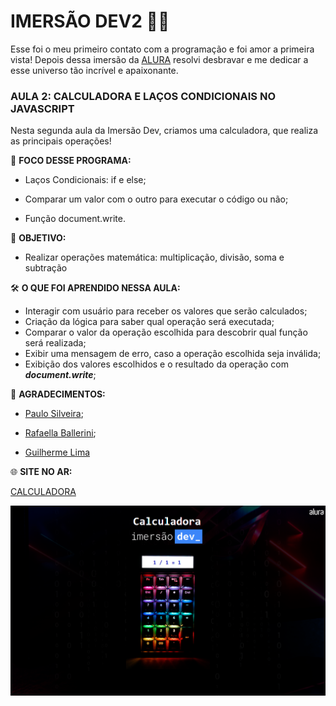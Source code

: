 # IMERSÃO DEV2 :woman_technologist:

Esse foi o meu primeiro contato com a programação e foi amor a primeira vista! Depois dessa imersão da [ALURA](www.alura.com.br) resolvi desbravar e me dedicar a esse universo tão incrível e apaixonante.



### AULA 2: CALCULADORA E LAÇOS CONDICIONAIS NO JAVASCRIPT

Nesta segunda aula da Imersão Dev, criamos uma calculadora, que realiza as principais operações!



📒 **FOCO DESSE PROGRAMA:**

- Laços Condicionais: if e else; 

- Comparar um valor com o outro para executar o código ou não; 

- Função document.write.


  
🎯 **OBJETIVO:**
- Realizar operações matemática: multiplicação, divisão, soma e subtração



🛠 **O QUE FOI APRENDIDO NESSA AULA:** 
- Interagir com usuário para receber os valores que serão calculados;
- Criação da lógica para saber qual operação será executada;
- Comparar o valor da operação escolhida para descobrir qual função será realizada;
- Exibir uma mensagem de erro, caso a operação escolhida seja inválida;
- Exibição dos valores escolhidos e o resultado da operação com **_document.write_**;




🔖  **AGRADECIMENTOS:**

- [Paulo Silveira](https://www.linkedin.com/in/paulosilveira/);

- [Rafaella Ballerini](https://www.linkedin.com/in/rafaella-ballerini-45875016a/?originalSubdomain=br);
- [Guilherme Lima](https://www.linkedin.com/in/guilherme-lima-458925178/)



🌐 **SITE NO AR:**

[CALCULADORA]()


![Fotos de uma calculadora](/calculadora.png)

